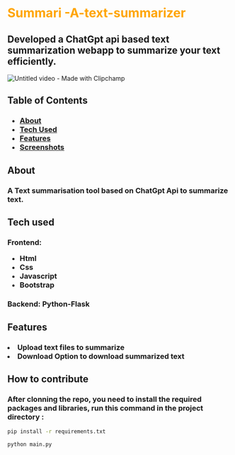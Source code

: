 # <font color="orange">Summari -A-text-summarizer</font>
## Developed a ChatGpt api based text summarization webapp to summarize your text efficiently.
![Untitled video - Made with Clipchamp](https://user-images.githubusercontent.com/92630714/231665314-c66d3e1e-7b26-4090-8cc4-6414b571cbef.gif)

## Table of Contents
### <ul><li><a href="#about">About</a></li><li><a href="#tech">Tech Used</a></li><li><a href="#Features">Features</a></li><li><a href="#screen">Screenshots</a></li></ul>
## <h2 id="about">About</h2>
### A Text summarisation tool based on ChatGpt Api to summarize text.
## <h2 id="tech">Tech used</h2> 
### Frontend:<br> <ul><li>Html</li><li>Css</li><li>Javascript</li><li>Bootstrap</li></ul>
### Backend: Python-Flask  
##  <h2 id="Features">Features</h2> 
### <li>Upload text files to summarize</li><li>Download Option to download summarized text</li></ul> 


## <h2 id="Contribute">How to contribute</h2> 
###  After clonning the repo, you need to install the required packages and libraries, run this command in the project directory :

```bash
pip install -r requirements.txt
```
```bash
python main.py
```

